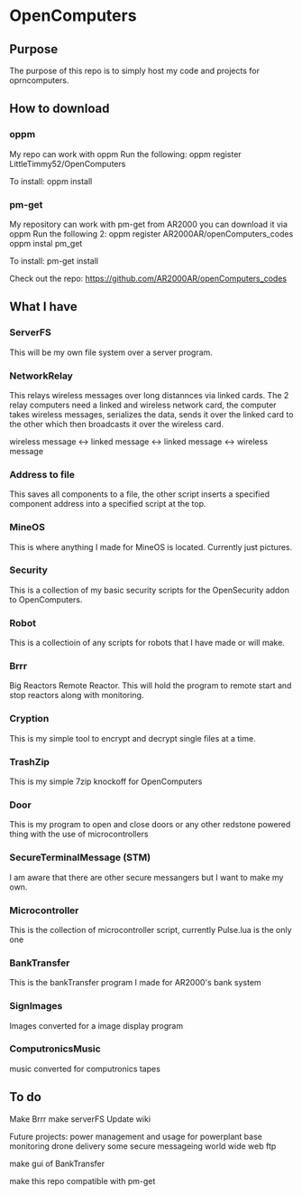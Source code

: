 # OpenComputers
## Purpose
The purpose of this repo is to simply host my code and projects for oprncomputers.

## How to download
### oppm
My repo can work with oppm
Run the following:
oppm register LittleTimmy52/OpenComputers

To install: oppm install <program>

### pm-get
My repository can work with pm-get from AR2000 you can download it via oppm
Run the following 2:
oppm register AR2000AR/openComputers_codes
oppm instal pm_get

To install: pm-get install <program>

Check out the repo: https://github.com/AR2000AR/openComputers_codes

## What I have
### ServerFS
This will be my own file system over a server program.

### NetworkRelay
This relays wireless messages over long distannces via linked cards. The 2 relay computers need a linked and wireless network card, 
the computer takes wireless messages, serializes the data, sends it over the linked card to the other which then broadcasts it over
the wireless card. 

wireless message <-> linked message <-> linked message <-> wireless message

### Address to file
This saves all components to a file, the other script inserts a specified component address into a specified script at the top.

### MineOS
This is where anything I made for MineOS is located. Currently just pictures.

### Security
This is a collection of my basic security scripts for the OpenSecurity addon to OpenComputers.

### Robot
This is a collectioin of any scripts for robots that I have made or will make.

### Brrr
Big Reactors Remote Reactor. This will hold the program to remote start and stop reactors along with monitoring.

### Cryption
This is my simple tool to encrypt and decrypt single files at a time.

### TrashZip
This is my simple 7zip knockoff for OpenComputers

### Door
This is my program to open and close doors or any other redstone powered thing with the use of microcontrollers

### SecureTerminalMessage (STM)
I am aware that there are other secure messangers but I want to make my own.

### Microcontroller
This is the collection of microcontroller script, currently Pulse.lua is the only one

### BankTransfer
This is the bankTransfer program I made for AR2000's bank system

### SignImages
Images converted for a image display program

### ComputronicsMusic
music converted for computronics tapes

## To do
Make Brrr
make serverFS
Update wiki

Future projects:
power management and usage for powerplant
base monitoring
drone delivery
some secure messageing
world wide web
ftp

make gui of BankTransfer

make this repo compatible with pm-get